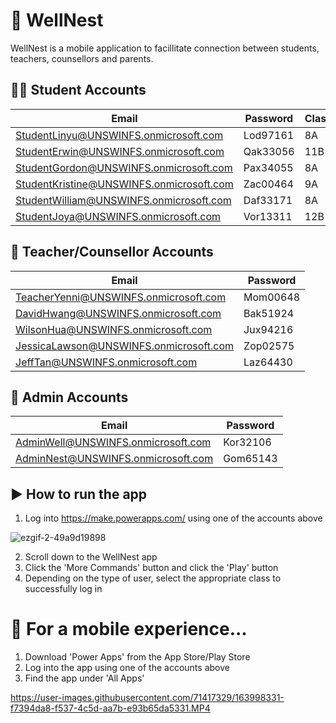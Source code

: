 # 🧠 WellNest
WellNest is a mobile application to facillitate connection between students, teachers, counsellors and parents. 

## 👩‍🎓 Student Accounts
| Email | Password | Class |
| --- | --- | --- |
| StudentLinyu@UNSWINFS.onmicrosoft.com | Lod97161 | 8A |
| StudentErwin@UNSWINFS.onmicrosoft.com | Qak33056 | 11B | 
| StudentGordon@UNSWINFS.onmicrosoft.com | Pax34055 |  8A |
| StudentKristine@UNSWINFS.onmicrosoft.com | Zac00464 | 9A |
| StudentWilliam@UNSWINFS.onmicrosoft.com | Daf33171 | 8A |
| StudentJoya@UNSWINFS.onmicrosoft.com | Vor13311 | 12B |

## 🍎 Teacher/Counsellor Accounts
| Email | Password |
| --- | --- |
| TeacherYenni@UNSWINFS.onmicrosoft.com | Mom00648 | 7A | 
| DavidHwang@UNSWINFS.onmicrosoft.com | Bak51924 | 8A |
| WilsonHua@UNSWINFS.onmicrosoft.com | Jux94216 | 9A |
| JessicaLawson@UNSWINFS.onmicrosoft.com | Zop02575 | 11B |
| JeffTan@UNSWINFS.onmicrosoft.com | Laz64430 | 12B |

## 📏 Admin Accounts
| Email | Password |
| --- | --- |
| AdminWell@UNSWINFS.onmicrosoft.com | Kor32106 |
| AdminNest@UNSWINFS.onmicrosoft.com | Gom65143 |

## ▶️ How to run the app 

1. Log into https://make.powerapps.com/ using one of the accounts above 

![ezgif-2-49a9d19898](https://user-images.githubusercontent.com/71417329/163995514-8c28110f-5805-40a6-8cb7-b020e9a2b70f.gif)

2. Scroll down to the WellNest app
3. Click the 'More Commands' button and click the 'Play' button 
4. Depending on the type of user, select the appropriate class to successfully log in 

# 📱 For a mobile experience...

1. Download 'Power Apps' from the App Store/Play Store 
2. Log into the app using one of the accounts above 
3. Find the app under 'All Apps'

https://user-images.githubusercontent.com/71417329/163998331-f7394da8-f537-4c5d-aa7b-e93b65da5331.MP4




